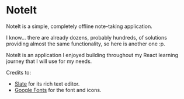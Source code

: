 # NoteIt

NoteIt is a simple, completely offline note-taking application.

I know... there are already dozens, probably hundreds, of solutions providing almost the same functionality, so here is another one :p.

NoteIt is an application I enjoyed building throughout my React learning journey that I will use for my needs.

Credits to:

* [Slate](https://github.com/ianstormtaylor/slate) for its rich text editor.
* [Google Fonts](https://fonts.googleapis.com) for the font and icons.
